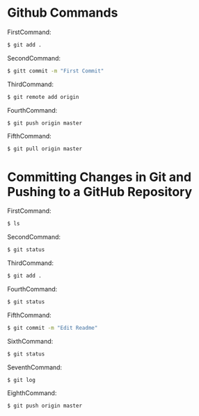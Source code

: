 # Github Commands

FirstCommand:
```sh
$ git add .
```

SecondCommand:
```sh
$ gitt commit -m "First Commit"
```

ThirdCommand:
```sh
$ git remote add origin
```

FourthCommand:
```sh
$ git push origin master
```

FifthCommand:
```sh
$ git pull origin master
```


# Committing Changes in Git and Pushing to a GitHub Repository
FirstCommand:
```sh
$ ls
```

SecondCommand:
```sh
$ git status
```

ThirdCommand:
```sh
$ git add . 
```

FourthCommand:
```sh
$ git status 
```

FifthCommand:
```sh
$ git commit -m "Edit Readme"
```
SixthCommand:
```sh
$ git status 
```
SeventhCommand:
```sh
$ git log
```
EighthCommand:
```sh
$ git push origin master
```
